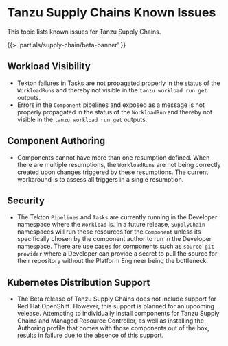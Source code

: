 # Tanzu Supply Chains Known Issues

This topic lists known issues for Tanzu Supply Chains.

{{> 'partials/supply-chain/beta-banner' }}

## Workload Visibility

- Tekton failures in Tasks are not propagated properly in the status of the `WorkloadRuns` and
thereby not visible in the `tanzu workload run get` outputs.
- Errors in the `Component` pipelines and exposed as a message is not properly propagated in the
status of the `WorkloadRun` and thereby not visible in the `tanzu workload run get` outputs.

## Component Authoring

- Components cannot have more than one resumption defined. When there are multiple resumptions,
the `WorkloadRuns` are not being correctly created upon changes triggered by these resumptions.
The current workaround is to assess all triggers in a single resumption.

## Security

- The Tekton `Pipelines` and `Tasks` are currently running in the Developer namespace where the
`Workload` is. In a future release, `SupplyChain` namespaces will run these resources for the
`Component` unless its specifically chosen by the component author to run in the Developer
namespace. There are use cases for components such as `source-git-provider` where a Developer
can provide a secret to pull the source for their repository without the Platform Engineer being the bottleneck.

## Kubernetes Distribution Support

- The Beta release of Tanzu Supply Chains does not include support for Red Hat OpenShift. However, this support is planned for an upcoming velease. Attempting to individually
install components for Tanzu Supply Chains and Managed Resource Controller, as well as installing
the Authoring profile that comes with those components out of the box, results in failure due
to the absence of this support.
